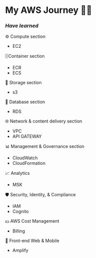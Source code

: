 # My AWS Journey 🧗🏻

### _Have learned_

⚙️ Compute section

- EC2

🗄️Container section

- ECR
- ECS

🫙 Storage section

- s3

💽 Database section

- RDS

🌐 Network & content delivery section

- VPC
- API GATEWAY

📊 Management & Governance section

- CloudWatch
- CloudFormation

📈 Analytics

- MSK

🛡️ Security, Identity, & Compliance

- IAM
- Cognito

💵 AWS Cost Management

- Billing

🏰 Front-end Web & Mobile

- Amplify
